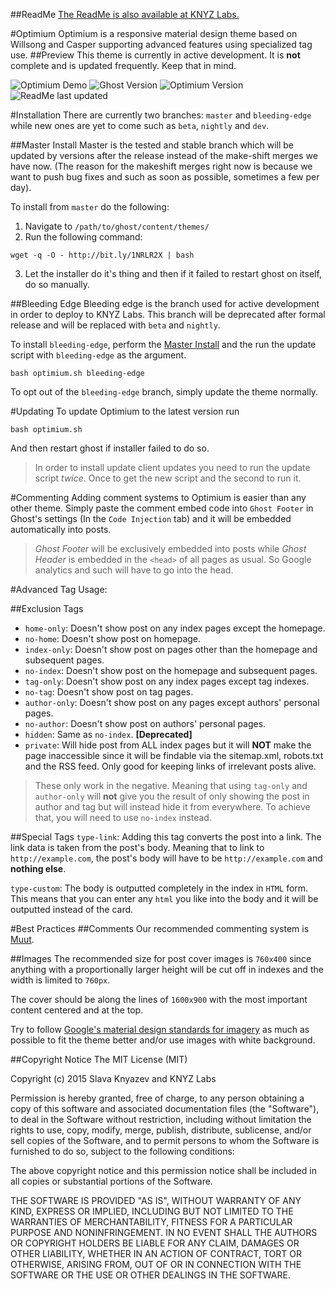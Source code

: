 ##ReadMe
[The ReadMe is also available at KNYZ Labs.](https://www.knyz.org/readme/)

#Optimium
Optimium is a responsive material design theme based on Willsong and Casper supporting advanced features using specialized tag use.
##Preview
This theme is currently in active development. It is **not** complete and is updated frequently. Keep that in mind.

![Optimium Demo](https://www.knyz.org/content/images/2015/11/Optimium--1-.png)
![Ghost Version](https://img.shields.io/badge/Ghost-0.7.x-brightgreen.svg?style=flat-square)
![Optimium Version](https://img.shields.io/badge/Version-Alpha%20(pre--5.0.0)-yellow.svg?style=flat-square)
![ReadMe last updated](https://img.shields.io/badge/ReadMe-28/11/2015-blue.svg?style=flat-square)

#Installation
There are currently two branches: `master` and `bleeding-edge` while new ones are yet to come such as `beta`, `nightly` and `dev`.

##Master Install
Master is the tested and stable branch which will be updated by versions after the release instead of the make-shift merges we have now. (The reason for the makeshift merges right now is because we want to push bug fixes and such as soon as possible, sometimes a few per day).

To install from `master` do the following:

1. Navigate to `/path/to/ghost/content/themes/`
2. Run the following command:
```
wget -q -O - http://bit.ly/1NRLR2X | bash
```
3. Let the installer do it's thing and then if it failed to restart ghost on itself, do so manually.

##Bleeding Edge
Bleeding edge is the branch used for active development in order to deploy to KNYZ Labs. This branch will be deprecated after formal release and will be replaced with `beta` and `nightly`.

To install `bleeding-edge`, perform the [Master Install](#masterinstall) and the run the update script with `bleeding-edge` as the argument.

    bash optimium.sh bleeding-edge

To opt out of the `bleeding-edge` branch, simply update the theme normally.

#Updating
To update Optimium to the latest version run 

    bash optimium.sh

And then restart ghost if installer failed to do so.
>In order to install update client updates you need to run the update script *twice*. Once to get the new script and the second to run it.

#Commenting
Adding comment systems to Optimium is easier than any other theme. Simply paste the comment embed code into `Ghost Footer` in Ghost's settings (In the `Code Injection` tab) and it will be embedded automatically into posts.

>*Ghost Footer* will be exclusively embedded into posts while *Ghost Header* is embedded in the `<head>` of all pages as usual. So Google analytics and such will have to go into the head.

#Advanced Tag Usage:

##Exclusion Tags

 - `home-only`: Doesn't show post on any index pages except the homepage.
 - `no-home`: Doesn't show post on homepage.
 - `index-only`: Doesn't show post on pages other than the homepage and subsequent pages.
 - `no-index`: Doesn't show post on the homepage and subsequent pages.
 - `tag-only`: Doesn't show post on any index pages except tag indexes.
 - `no-tag`: Doesn't show post on tag pages.
 - `author-only`: Doesn't show post on any pages except authors' personal pages.
 - `no-author`: Doesn't show post on authors' personal pages.
 - `hidden`: Same as `no-index`. **[Deprecated]**
 - `private`: Will hide post from ALL index pages but it will **NOT** make the page inaccessible since it will be findable via the sitemap.xml, robots.txt and the RSS feed. Only good for keeping links of irrelevant posts alive.

> These only work in the negative. 
Meaning that using `tag-only` and `author-only` will **not** give you the result of only showing the post in author and tag but will instead hide it from everywhere. To achieve that, you will need to use `no-index` instead.

##Special Tags
`type-link`: Adding this tag converts the post into a link. The link data is taken from the post's body. Meaning that to link to `http://example.com`, the post's body will have to be `http://example.com` and **nothing else**.

`type-custom`: The body is outputted completely in the index in `HTML` form. This means that you can enter any `html` you like into the body and it will be outputted instead of the card.

#Best Practices
##Comments
Our recommended commenting system is [Muut](https://muut.com).

##Images
The recommended size for post cover images is `760x400` since anything with a proportionally larger height will be cut off in indexes and the width is limited to `760px`.

The cover should be along the lines of `1600x900` with the most important content centered and at the top.

Try to follow [Google's material design standards for imagery](https://www.google.com/design/spec/style/imagery.html#) as much as possible to fit the theme better and/or use images with white background.

##Copyright Notice
The MIT License (MIT)

Copyright (c) 2015 Slava Knyazev and KNYZ Labs

Permission is hereby granted, free of charge, to any person obtaining a copy of this software and associated documentation files (the "Software"), to deal in the Software without restriction, including without limitation the rights to use, copy, modify, merge, publish, distribute, sublicense, and/or sell copies of the Software, and to permit persons to whom the Software is furnished to do so, subject to the following conditions:

The above copyright notice and this permission notice shall be included in all copies or substantial portions of the Software.

THE SOFTWARE IS PROVIDED "AS IS", WITHOUT WARRANTY OF ANY KIND, EXPRESS OR IMPLIED, INCLUDING BUT NOT LIMITED TO THE WARRANTIES OF MERCHANTABILITY, FITNESS FOR A PARTICULAR PURPOSE AND NONINFRINGEMENT. IN NO EVENT SHALL THE AUTHORS OR COPYRIGHT HOLDERS BE LIABLE FOR ANY CLAIM, DAMAGES OR OTHER LIABILITY, WHETHER IN AN ACTION OF CONTRACT, TORT OR OTHERWISE, ARISING FROM, OUT OF OR IN CONNECTION WITH THE SOFTWARE OR THE USE OR OTHER DEALINGS IN THE SOFTWARE.